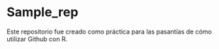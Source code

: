 # Sample_rep

Este repositorio fue creado como práctica para las pasantías de cómo utilizar Github con R.